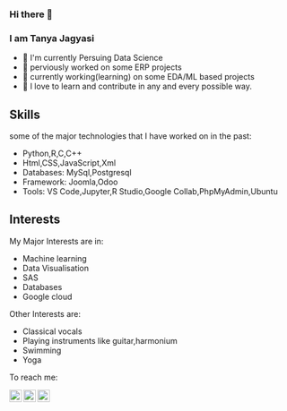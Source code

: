 ### Hi there 👋

### I am Tanya Jagyasi

- 🌱 I'm currently Persuing Data Science
- 💬 perviously worked on some ERP projects
- 🔭 currently working(learning) on some EDA/ML based projects
- 🔆 I love to learn and contribute in any and every possible way.

<h2> Skills </h2>
some of the major technologies that I have worked on in the past:

- Python,R,C,C++
- Html,CSS,JavaScript,Xml
- Databases: MySql,Postgresql
- Framework: Joomla,Odoo
- Tools: VS Code,Jupyter,R Studio,Google Collab,PhpMyAdmin,Ubuntu

<h2> Interests </h2>
My Major Interests are in:

- Machine learning
- Data Visualisation
- SAS
- Databases
- Google cloud

Other Interests are:
- Classical vocals
- Playing instruments like guitar,harmonium
- Swimming
- Yoga
<!--
**tanyajagyasi/TanyaJagyasi** is a ✨ _special_ ✨ repository because its `README.md` (this file) appears on your GitHub profile.

Here are some ideas to get you started:

- 👯 I’m looking to collaborate on ...
- 🤔 I’m looking for help with ...
- 😄 Pronouns: ...
- ⚡ Fun fact: ...
-->
To reach me:

<a href="https://www.linkedin.com/in/tanya-jagyasi-127928143/">
  <img align="left" alt="Tanya's Linkdein" width="22px" src="https://cdn.jsdelivr.net/npm/simple-icons@v3/icons/linkedin.svg" />
</a>
<a href="https://github.com/tanyajagyasi">
  <img align="left" alt="Tanya's Github" width="22px" src="https://cdn.jsdelivr.net/npm/simple-icons@v3/icons/github.svg" />
</a>
<a href="https://www.instagram.com/awesome._.whisper/">
  <img align="left" alt="Tanya's Instagram" width="22px" src="https://cdn.jsdelivr.net/npm/simple-icons@v3/icons/instagram.svg" />
</a>
